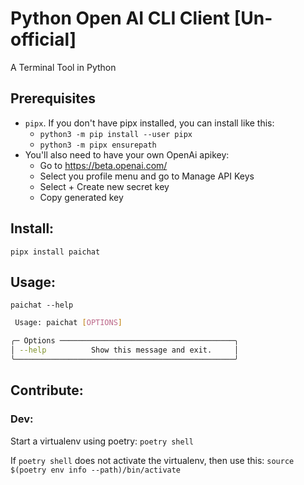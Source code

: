 # Python Open AI CLI Client [Un-official]

A Terminal Tool in Python

## Prerequisites
- `pipx`. If you don't have pipx installed, you can install like this:
  - `python3 -m pip install --user pipx`
  - `python3 -m pipx ensurepath`
- You'll also need to have your own OpenAi apikey:
  - Go to https://beta.openai.com/
  - Select you profile menu and go to Manage API Keys
  - Select + Create new secret key
  - Copy generated key

## Install:
`pipx install paichat`

## Usage:
`paichat --help`

```sh
 Usage: paichat [OPTIONS]

╭─ Options ───────────────────────────────────────╮
│ --help          Show this message and exit.     │
╰─────────────────────────────────────────────────╯
```

## Contribute:

### Dev:

Start a virtualenv using poetry: `poetry shell`

If `poetry shell` does not activate the virtualenv, then use this:
`source $(poetry env info --path)/bin/activate`
